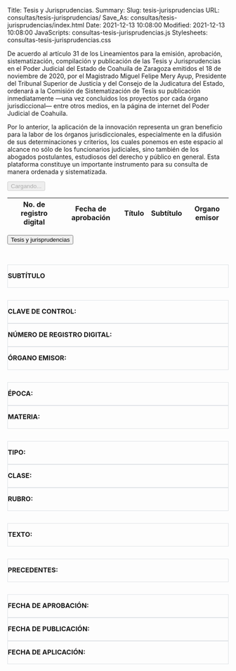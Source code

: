 Title: Tesis y Jurisprudencias.
Summary:
Slug: tesis-jurisprudencias
URL: consultas/tesis-jurisprudencias/
Save_As: consultas/tesis-jurisprudencias/index.html
Date: 2021-12-13 10:08:00
Modified: 2021-12-13 10:08:00
JavaScripts: consultas-tesis-jurisprudencias.js
Stylesheets: consultas-tesis-jurisprudencias.css


De acuerdo al artículo 31 de los Lineamientos para la emisión, aprobación, sistematización, compilación y publicación de las Tesis y Jurisprudencias en el Poder Judicial del Estado de Coahuila de Zaragoza emitidos el 18 de noviembre de 2020, por el Magistrado Miguel Felipe Mery Ayup, Presidente del Tribunal Superior de Justicia y del Consejo de la Judicatura del Estado, ordenará a la Comisión de Sistematización de Tesis su publicación inmediatamente —una vez concluidos los proyectos por cada órgano jurisdiccional— entre otros medios, en la página de internet del Poder Judicial de Coahuila.

Por lo anterior, la aplicación de la innovación representa un gran beneficio para la labor de los órganos jurisdiccionales, especialmente en la difusión de sus determinaciones y criterios, los cuales ponemos en este espacio al alcance no sólo de los funcionarios judiciales, sino también de los abogados postulantes, estudiosos del derecho y público en general. Esta plataforma constituye un importante instrumento para su consulta de manera ordenada y sistematizada.

<div id='consultas'>
  <div class="container d-flex justify-content-center" style="overflow:auto;" >
    <button id="divcargando" class="btn btn-lg btn-light"  type="button" disabled>
      <span class="spinner-border spinner-border-lg" role="status" aria-hidden="true"></span>
      Cargando...
    </button>
 </div>
<div class="container" id="tablaResultado" style="overflow:auto; width:auto" >
    <table id="ListasTable" class="table table-striped table-bordered" style="width:auto  ">
      <thead>
        <tr>
          <th>No. de registro digital</th>
          <th>Fecha de aprobación</th>
          <th>Título</th>
          <th>Subtítulo</th>
          <th>Organo emisor</th>
        </tr>
      </thead>
    </table>
  </div>
  <div class="container" id="tablaDetalle" style="overflow:auto; width:auto" >
  <button id="btnbackTesisJusrisprudencias" type="button" class="btn btn-secondary">
      <i class="fa fa-arrow-left" aria-hidden="true"></i>
      Tesis y jurisprudencias
    </button>
    <h2 id="detalleTitulo"></h2>
    <br>
    <div class="row" style="border: 1px solid #dee2e6;">
      <div class="col-12">
        <p style="font-size: 15px; font-weight: bold; padding: 0 0;">SUBTÍTULO</p>
      </div>
      <div class="col-12">
         <p id="detalleSubtitulo" style="font-size: 17px; padding: 0 0;"> </p>
      </div>
    </div>
    <div class="row" style="margin-top: 2em; ">
      <div class="col-4">
        <div class="row" style="border: 1px solid #dee2e6;">
          <div class="col-12">
            <p style="font-size: 15px; font-weight: bold;  padding: 0 0;">CLAVE DE CONTROL:</p>
          </div>
          <div class="col-12">
            <p id="detalleClaveControl" style="font-size: 17px; padding: 0 0;"> </p>
          </div>
        </div>
      </div>
      <div class="col-4">
        <div class="row" style="border: 1px solid #dee2e6;">
          <div class="col-12">
            <p style="font-size: 15px; font-weight: bold; padding: 0 0;">NÚMERO DE REGISTRO DIGITAL:</p>
          </div>
          <div class="col-12">
            <p id="detalleRegistro" style="font-size: 17px; padding: 0 0;"> </p>
          </div>
        </div>
      </div>
      <div class="col-4">
         <div class="row" style="border: 1px solid #dee2e6;">
          <div class="col-12">
            <p style="font-size: 15px; font-weight: bold; padding: 0 0;"">ÓRGANO EMISOR:</p>
          </div>
          <div class="col-12">
            <p id="detalleAutoridad" style="font-size: 17px; padding: 0 0;""> </p>
          </div>
        </div>
      </div>
    </div>
    <div class="row" style="margin-top: 2em; ">
      <div class="col-6">
        <div class="row" style="border: 1px solid #dee2e6;">
          <div class="col-12">
            <p style="font-size: 15px; font-weight: bold;  padding: 0 0;">ÉPOCA:</p>
          </div>
          <div class="col-12">
            <p id="detalleEpoca" style="font-size: 17px; padding: 0 0;"> </p>
          </div>
        </div>
      </div>
      <div class="col-6">
        <div class="row" style="border: 1px solid #dee2e6;">
          <div class="col-12">
            <p style="font-size: 15px; font-weight: bold; padding: 0 0;">MATERIA:</p>
          </div>
          <div class="col-12">
            <p id="detalleMateria" style="font-size: 17px; padding: 0 0;"> </p>
          </div>
        </div>
      </div>
    </div>
    <div class="row" style="margin-top: 2em; ">
      <div class="col-4">
        <div class="row" style="border: 1px solid #dee2e6;">
          <div class="col-12">
            <p style="font-size: 15px; font-weight: bold;  padding: 0 0;">TIPO:</p>
          </div>
          <div class="col-12">
            <p id="detalleTipo" style="font-size: 17px; padding: 0 0;"> </p>
          </div>
        </div>
      </div>
      <div class="col-4">
        <div class="row" style="border: 1px solid #dee2e6;">
          <div class="col-12">
            <p style="font-size: 15px; font-weight: bold; padding: 0 0;">CLASE:</p>
          </div>
          <div class="col-12">
            <p id="detalleClase" style="font-size: 17px; padding: 0 0;"> </p>
          </div>
        </div>
      </div>
      <div class="col-4">
        <div class="row" style="border: 1px solid #dee2e6;">
          <div class="col-12">
            <p style="font-size: 15px; font-weight: bold; padding: 0 0;">RUBRO:</p>
          </div>
          <div class="col-12">
            <p id="detalleRubro" style="font-size: 17px; padding: 0 0;"> </p>
          </div>
        </div>
      </div>
    </div>
    <div class="row" style="margin-top: 2em; ">
      <div class="col-12">
        <div class="row" style="border: 1px solid #dee2e6;">
          <div class="col-12">
            <p style="font-size: 15px; font-weight: bold;  padding: 0 0;">TEXTO:</p>
          </div>
          <div class="col-12">
            <p id="detalleTexto" style="font-size: 17px; padding: 0 0;"> </p>
          </div>
        </div>
      </div>
    </div>
    <div class="row" style="margin-top: 2em; ">
      <div class="col-12">
        <div class="row" style="border: 1px solid #dee2e6;">
          <div class="col-12">
            <p style="font-size: 15px; font-weight: bold;  padding: 0 0;">PRECEDENTES:</p>
          </div>
          <div class="col-12">
            <p id="detallePrecedentes" style="font-size: 17px; padding: 0 0;"> </p>
          </div>
        </div>
      </div>
    </div>
     <div class="row" style="margin-top: 2em; ">
      <div class="col-4">
        <div class="row" style="border: 1px solid #dee2e6;">
          <div class="col-12">
            <p style="font-size: 15px; font-weight: bold;  padding: 0 0;">FECHA DE APROBACIÓN:</p>
          </div>
          <div class="col-12">
            <p id="detalleAprobacionFecha" style="font-size: 17px; padding: 0 0;"> </p>
          </div>
        </div>
      </div>
      <div class="col-4">
        <div class="row" style="border: 1px solid #dee2e6;">
          <div class="col-12">
            <p style="font-size: 15px; font-weight: bold; padding: 0 0;">FECHA DE PUBLICACIÓN:</p>
          </div>
          <div class="col-12">
            <p id="detallePublicacionTiempo" style="font-size: 17px; padding: 0 0;"> </p>
          </div>
        </div>
      </div>
      <div class="col-4">
        <div class="row" style="border: 1px solid #dee2e6;">
          <div class="col-12">
            <p style="font-size: 15px; font-weight: bold; padding: 0 0;">FECHA DE APLICACIÓN:</p>
          </div>
          <div class="col-12">
            <p id="detalleAplicacionTiempo" style="font-size: 17px; padding: 0 0;"> </p>
          </div>
        </div>
      </div>
    </div>
  </div>
</div>
